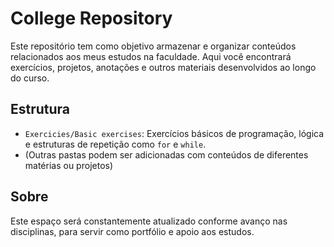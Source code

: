 # College Repository

Este repositório tem como objetivo armazenar e organizar conteúdos relacionados aos meus estudos na faculdade. Aqui você encontrará exercícios, projetos, anotações e outros materiais desenvolvidos ao longo do curso.

## Estrutura

- `Exercicies/Basic exercises`: Exercícios básicos de programação, lógica e estruturas de repetição como `for` e `while`.
- (Outras pastas podem ser adicionadas com conteúdos de diferentes matérias ou projetos)

## Sobre

Este espaço será constantemente atualizado conforme avanço nas disciplinas, para servir como portfólio e apoio aos estudos.
